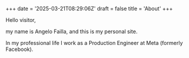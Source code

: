 +++
date = '2025-03-21T08:29:06Z'
draft = false
title = 'About'
+++

Hello visitor,

my name is Angelo Failla, and this is my personal site.

In my professional life I work as a Production Engineer at Meta (formerly Facebook).